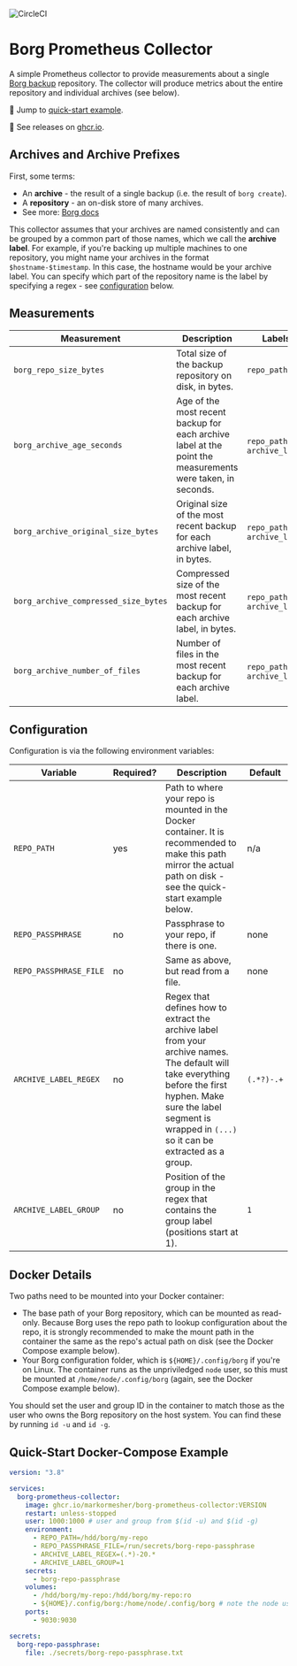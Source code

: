 ![CircleCI](https://img.shields.io/circleci/build/github/markormesher/borg-prometheus-collector)

# Borg Prometheus Collector

A simple Prometheus collector to provide measurements about a single [Borg backup](https://borgbackup.readthedocs.io/en/stable) repository. The collector will produce metrics about the entire repository and individual archives (see below).

:rocket: Jump to [quick-start example](#quick-start-docker-compose-example).

:whale: See releases on [ghcr.io](https://ghcr.io/markormesher/borg-prometheus-collector).

## Archives and Archive Prefixes

First, some terms:

- An **archive** - the result of a single backup (i.e. the result of `borg create`).
- A **repository** - an on-disk store of many archives.
- See more: [Borg docs](https://borgbackup.readthedocs.io/en/stable/quickstart.html#archives-and-repositories)

This collector assumes that your archives are named consistently and can be grouped by a common part of those names, which we call the **archive label**. For example, if you're backing up multiple machines to one repository, you might name your archives in the format `$hostname-$timestamp`. In this case, the hostname would be your archive label. You can specify which part of the repository name is the label by specifying a regex - see [configuration](#configuration) below.

## Measurements

| Measurement                          | Description                                                                                                | Labels                          |
| ------------------------------------ | ---------------------------------------------------------------------------------------------------------- | ------------------------------- |
| `borg_repo_size_bytes`               | Total size of the backup repository on disk, in bytes.                                                     | `repo_path`                     |
| `borg_archive_age_seconds`           | Age of the most recent backup for each archive label at the point the measurements were taken, in seconds. | `repo_path` and `archive_label` |
| `borg_archive_original_size_bytes`   | Original size of the most recent backup for each archive label, in bytes.                                  | `repo_path` and `archive_label` |
| `borg_archive_compressed_size_bytes` | Compressed size of the most recent backup for each archive label, in bytes.                                | `repo_path` and `archive_label` |
| `borg_archive_number_of_files`       | Number of files in the most recent backup for each archive label.                                          | `repo_path` and `archive_label` |

## Configuration

Configuration is via the following environment variables:

| Variable               | Required? | Description                                                                                                                                                                                                                 | Default    |
| ---------------------- | --------- | --------------------------------------------------------------------------------------------------------------------------------------------------------------------------------------------------------------------------- | ---------- |
| `REPO_PATH`            | yes       | Path to where your repo is mounted in the Docker container. It is recommended to make this path mirror the actual path on disk - see the quick-start example below.                                                         | n/a        |
| `REPO_PASSPHRASE`      | no        | Passphrase to your repo, if there is one.                                                                                                                                                                                   | none       |
| `REPO_PASSPHRASE_FILE` | no        | Same as above, but read from a file.                                                                                                                                                                                        | none       |
| `ARCHIVE_LABEL_REGEX`  | no        | Regex that defines how to extract the archive label from your archive names. The default will take everything before the first hyphen. Make sure the label segment is wrapped in `(...)` so it can be extracted as a group. | `(.*?)-.+` |
| `ARCHIVE_LABEL_GROUP`  | no        | Position of the group in the regex that contains the group label (positions start at 1).                                                                                                                                    | `1`        |

## Docker Details

Two paths need to be mounted into your Docker container:

- The base path of your Borg repository, which can be mounted as read-only. Because Borg uses the repo path to lookup configuration about the repo, it is strongly recommended to make the mount path in the container the same as the repo's actual path on disk (see the Docker Compose example below).
- Your Borg configuration folder, which is `${HOME}/.config/borg` if you're on Linux. The container runs as the unpriviledged `node` user, so this must be mounted at `/home/node/.config/borg` (again, see the Docker Compose example below).

You should set the user and group ID in the container to match those as the user who owns the Borg repository on the host system. You can find these by running `id -u` and `id -g`.

## Quick-Start Docker-Compose Example

```yaml
version: "3.8"

services:
  borg-prometheus-collector:
    image: ghcr.io/markormesher/borg-prometheus-collector:VERSION
    restart: unless-stopped
    user: 1000:1000 # user and group from $(id -u) and $(id -g)
    environment:
      - REPO_PATH=/hdd/borg/my-repo
      - REPO_PASSPHRASE_FILE=/run/secrets/borg-repo-passphrase
      - ARCHIVE_LABEL_REGEX=(.*)-20.*
      - ARCHIVE_LABEL_GROUP=1
    secrets:
      - borg-repo-passphrase
    volumes:
      - /hdd/borg/my-repo:/hdd/borg/my-repo:ro
      - ${HOME}/.config/borg:/home/node/.config/borg # note the node user here!
    ports:
      - 9030:9030

secrets:
  borg-repo-passphrase:
    file: ./secrets/borg-repo-passphrase.txt
```

